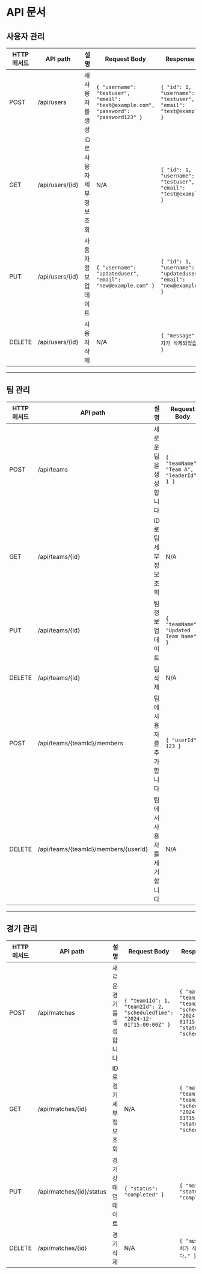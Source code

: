 
# API 문서

## 사용자 관리

| HTTP 메서드 | API path              | 설명                               | Request Body                                                   | Response Body                                                |
|-------------|------------------------|------------------------------------|------------------------------------------------------------|---------------------------------------------------------|
| POST        | /api/users             | 새 사용자를 생성                  | `{ "username": "testuser", "email": "test@example.com", "password": "password123" }` | `{ "id": 1, "username": "testuser", "email": "test@example.com" }` |
| GET         | /api/users/{id}        | ID로 사용자 세부정보 조회         | N/A                                                        | `{ "id": 1, "username": "testuser", "email": "test@example.com" }` |
| PUT         | /api/users/{id}        | 사용자 정보 업데이트              | `{ "username": "updateduser", "email": "new@example.com" }` | `{ "id": 1, "username": "updateduser", "email": "new@example.com" }` |
| DELETE      | /api/users/{id}        | 사용자 삭제                       | N/A                                                        | `{ "message": "사용자가 삭제되었습니다." }`                |

---

## 팀 관리

| HTTP 메서드 | API path                     | 설명                                    | Request Body                        | Response Body                   |
|-------------|-------------------------------|-----------------------------------------|-------------------------------------|---------------------------------|
| POST        | /api/teams                    | 새로운 팀을 생성합니다                  | `{ "teamName": "Team A", "leaderId": 1 }` | `{ "teamId": 1, "teamName": "Team A", "leaderId": 1 }` |
| GET         | /api/teams/{id}               | ID로 팀 세부정보 조회                   | N/A                                 | `{ "teamId": 1, "teamName": "Team A", "leaderId": 1 }` |
| PUT         | /api/teams/{id}               | 팀 정보 업데이트                        | `{ "teamName": "Updated Team Name" }` | `{ "teamId": 1, "teamName": "Updated Team Name", "leaderId": 1 }` |
| DELETE      | /api/teams/{id}               | 팀 삭제                                 | N/A                                 | `{ "message": "팀이 삭제되었습니다." }`                 |
| POST        | /api/teams/{teamId}/members   | 팀에 사용자를 추가합니다                | `{ "userId": 123 }`                 | `{ "message": "User added to team successfully." }` |
| DELETE      | /api/teams/{teamId}/members/{userId} | 팀에서 사용자를 제거합니다         | N/A                                 | `{ "message": "User removed from team successfully." }` |

---

## 경기 관리

| HTTP 메서드 | API path              | 설명                               | Request Body                                                   | Response Body                                                |
|-------------|------------------------|------------------------------------|------------------------------------------------------------|---------------------------------------------------------|
| POST        | /api/matches           | 새로운 경기를 생성합니다           | `{ "team1Id": 1, "team2Id": 2, "scheduledTime": "2024-12-01T15:00:00Z" }` | `{ "matchId": 1, "team1Id": 1, "team2Id": 2, "scheduledTime": "2024-12-01T15:00:00Z", "status": "scheduled" }` |
| GET         | /api/matches/{id}      | ID로 경기 세부정보 조회           | N/A                                                        | `{ "matchId": 1, "team1Id": 1, "team2Id": 2, "scheduledTime": "2024-12-01T15:00:00Z", "status": "scheduled" }` |
| PUT         | /api/matches/{id}/status | 경기 상태 업데이트               | `{ "status": "completed" }`                                 | `{ "matchId": 1, "status": "completed" }` |
| DELETE      | /api/matches/{id}      | 경기 삭제                         | N/A                                                        | `{ "message": "매치가 삭제되었습니다." }`                |
